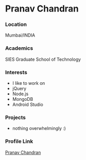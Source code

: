 # Pranav Chandran

### Location

Mumbai/INDIA

### Academics

SIES Graduate School of Technology

### Interests

- I like to work on
- jQuery
- Node.js
- MongoDB
- Android Studio

### Projects

-  nothing overwhelmingly :)

### Profile Link

[Pranav Chandran](https://github.com/geekycomrade)
